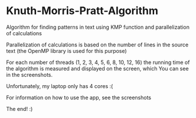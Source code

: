
# Knuth-Morris-Pratt-Algorithm
Algorithm for finding patterns in text using KMP function and parallelization of calculations

Parallelization of calculations is based on the number of lines in the source text
(the OpenMP library is used for this purpose)

For each number of threads (1, 2, 3, 4, 5, 6, 8, 10, 12, 16) the running time of the algorithm is measured 
and displayed on the screen, which You can see in the screenshots. 

Unfortunately, my laptop only has 4 cores :(

For information on how to use the app, see the screenshots

The end! :)

